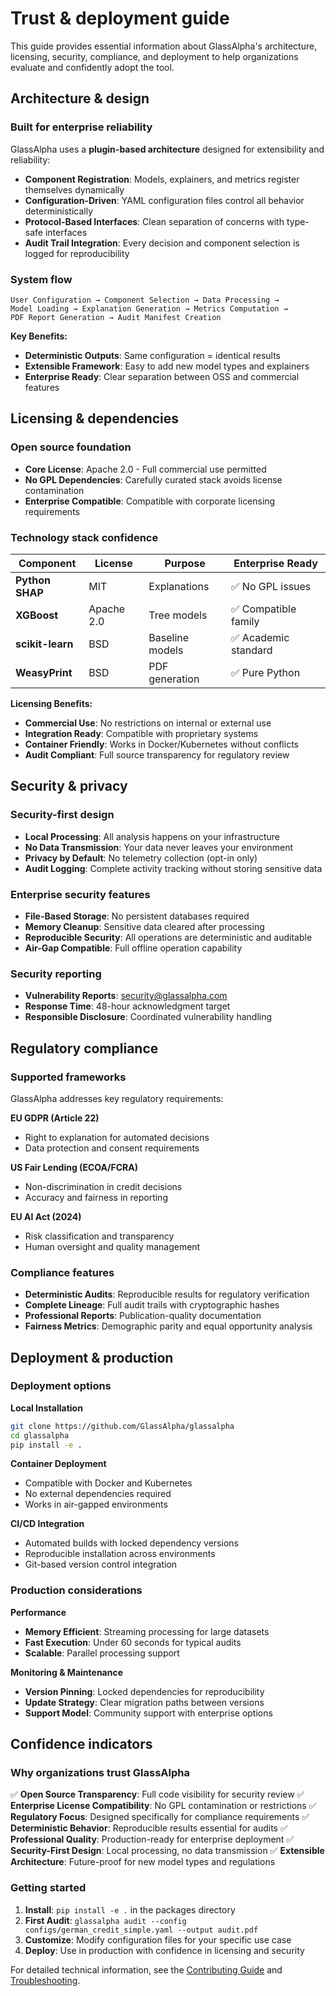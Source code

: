 # Trust & deployment guide

This guide provides essential information about GlassAlpha's architecture, licensing, security, compliance, and deployment to help organizations evaluate and confidently adopt the tool.

## Architecture & design

### Built for enterprise reliability

GlassAlpha uses a **plugin-based architecture** designed for extensibility and reliability:

- **Component Registration**: Models, explainers, and metrics register themselves dynamically
- **Configuration-Driven**: YAML configuration files control all behavior deterministically
- **Protocol-Based Interfaces**: Clean separation of concerns with type-safe interfaces
- **Audit Trail Integration**: Every decision and component selection is logged for reproducibility

### System flow

```
User Configuration → Component Selection → Data Processing →
Model Loading → Explanation Generation → Metrics Computation →
PDF Report Generation → Audit Manifest Creation
```

**Key Benefits:**

- **Deterministic Outputs**: Same configuration = identical results
- **Extensible Framework**: Easy to add new model types and explainers
- **Enterprise Ready**: Clear separation between OSS and commercial features

## Licensing & dependencies

### Open source foundation

- **Core License**: Apache 2.0 - Full commercial use permitted
- **No GPL Dependencies**: Carefully curated stack avoids license contamination
- **Enterprise Compatible**: Compatible with corporate licensing requirements

### Technology stack confidence

| Component        | License    | Purpose         | Enterprise Ready     |
| ---------------- | ---------- | --------------- | -------------------- |
| **Python SHAP**  | MIT        | Explanations    | ✅ No GPL issues     |
| **XGBoost**      | Apache 2.0 | Tree models     | ✅ Compatible family |
| **scikit-learn** | BSD        | Baseline models | ✅ Academic standard |
| **WeasyPrint**   | BSD        | PDF generation  | ✅ Pure Python       |

**Licensing Benefits:**

- **Commercial Use**: No restrictions on internal or external use
- **Integration Ready**: Compatible with proprietary systems
- **Container Friendly**: Works in Docker/Kubernetes without conflicts
- **Audit Compliant**: Full source transparency for regulatory review

## Security & privacy

### Security-first design

- **Local Processing**: All analysis happens on your infrastructure
- **No Data Transmission**: Your data never leaves your environment
- **Privacy by Default**: No telemetry collection (opt-in only)
- **Audit Logging**: Complete activity tracking without storing sensitive data

### Enterprise security features

- **File-Based Storage**: No persistent databases required
- **Memory Cleanup**: Sensitive data cleared after processing
- **Reproducible Security**: All operations are deterministic and auditable
- **Air-Gap Compatible**: Full offline operation capability

### Security reporting

- **Vulnerability Reports**: security@glassalpha.com
- **Response Time**: 48-hour acknowledgment target
- **Responsible Disclosure**: Coordinated vulnerability handling

## Regulatory compliance

### Supported frameworks

GlassAlpha addresses key regulatory requirements:

**EU GDPR (Article 22)**

- Right to explanation for automated decisions
- Data protection and consent requirements

**US Fair Lending (ECOA/FCRA)**

- Non-discrimination in credit decisions
- Accuracy and fairness in reporting

**EU AI Act (2024)**

- Risk classification and transparency
- Human oversight and quality management

### Compliance features

- **Deterministic Audits**: Reproducible results for regulatory verification
- **Complete Lineage**: Full audit trails with cryptographic hashes
- **Professional Reports**: Publication-quality documentation
- **Fairness Metrics**: Demographic parity and equal opportunity analysis

## Deployment & production

### Deployment options

**Local Installation**

```bash
git clone https://github.com/GlassAlpha/glassalpha
cd glassalpha
pip install -e .
```

**Container Deployment**

- Compatible with Docker and Kubernetes
- No external dependencies required
- Works in air-gapped environments

**CI/CD Integration**

- Automated builds with locked dependency versions
- Reproducible installation across environments
- Git-based version control integration

### Production considerations

**Performance**

- **Memory Efficient**: Streaming processing for large datasets
- **Fast Execution**: Under 60 seconds for typical audits
- **Scalable**: Parallel processing support

**Monitoring & Maintenance**

- **Version Pinning**: Locked dependencies for reproducibility
- **Update Strategy**: Clear migration paths between versions
- **Support Model**: Community support with enterprise options

## Confidence indicators

### Why organizations trust GlassAlpha

✅ **Open Source Transparency**: Full code visibility for security review
✅ **Enterprise License Compatibility**: No GPL contamination or restrictions
✅ **Regulatory Focus**: Designed specifically for compliance requirements
✅ **Deterministic Behavior**: Reproducible results essential for audits
✅ **Professional Quality**: Production-ready for enterprise deployment
✅ **Security-First Design**: Local processing, no data transmission
✅ **Extensible Architecture**: Future-proof for new model types and regulations

### Getting started

1. **Install**: `pip install -e .` in the packages directory
2. **First Audit**: `glassalpha audit --config configs/german_credit_simple.yaml --output audit.pdf`
3. **Customize**: Modify configuration files for your specific use case
4. **Deploy**: Use in production with confidence in licensing and security

For detailed technical information, see the [Contributing Guide](contributing.md) and [Troubleshooting](troubleshooting.md).
